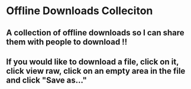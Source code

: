 # Offline Downloads Colleciton

## A collection of offline downloads so I can share them with people to download !!
## If you would like to download a file, click on it, click view raw, click on an empty area in the file and click "Save as..."
